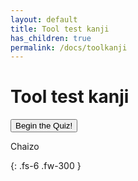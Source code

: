 ```yaml
---
layout: default
title: Tool test kanji
has_children: true
permalink: /docs/toolkanji
---
```


# Tool test kanji

<div class="container">
    <div id="start"><button class="start-btn" onClick="beginQuiz()">Begin the Quiz!</button>
        <!-- <p>Test your knowledge of New Zealand birds!<br> Do you know which is which?<br> Each picture of a bird will be accompanied by four options. <br> Click on one to select it as your answer.</p> -->
        <p>Chaizo</p>
    </div>
    <div id="quiz" style="display: none">
        <h2 id="quizQuestion"></h2>
        <div class="img-div" id="quizImg"></div>
        <div id="choices">
            <button id="choiceA" class="onclickChoice"></button>
            <button id="choiceB" class="onclickChoice"></button>
            <button id="choiceC" class="onclickChoice"></button>
            <button id="choiceD" class="onclickChoice"></button>
        </div>
        <div id="choiceResponse" style="display: none"></div>
    </div>
    <div id="scoreBlock" style="display: none"></div>
    <div id="scoreMessage" style="display: none"></div>
    <div><button id="quizAgain" class="quizRestart" style="display: none" onClick="restartQuiz()">Try Again!</button></div>
</div>
<script src="https://code.jquery.com/jquery-3.2.1.js" integrity="sha256-DZAnKJ/6XZ9si04Hgrsxu/8s717jcIzLy3oi35EouyE=" crossorigin="anonymous"></script>
<script type="text/javascript" src="{{ '/assets/js/kanjitool/db.js' | relative_url }}"></script>
<script type="text/javascript" src="{{ '/assets/js/kanjitool/quizgame.js' | relative_url }}"></script>

{: .fs-6 .fw-300 }
